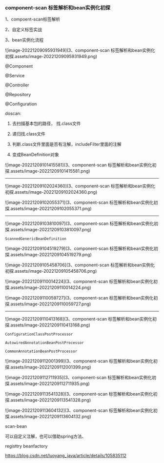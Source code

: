 ###  component-scan 标签解析和bean实例化初探



1、compoent-scan标签解析

2、自定义标签实战

3、bean实例化流程

![image-20221209095931949](3、component-scan 标签解析和bean实例化初探.assets/image-20221209095931949.png)

@Component

@Service

@Controller

@Repository

@Configuration



doscan:

1. 去扫描基本包的路径， 找.class文件

2. 递归找.class文件

3. 判断.class文件里面是否有注解，includeFilter里面的注解

4. 变成BeanDefinition对象

   

![image-20221209101415581](3、component-scan 标签解析和bean实例化初探.assets/image-20221209101415581.png)

------

![image-20221209102024360](3、component-scan 标签解析和bean实例化初探.assets/image-20221209102024360.png)

![image-20221209102055371](3、component-scan 标签解析和bean实例化初探.assets/image-20221209102055371.png)

------

![image-20221209103810097](3、component-scan 标签解析和bean实例化初探.assets/image-20221209103810097.png)

```
ScannedGenericBeanDefinition
```

![image-20221209104519279](3、component-scan 标签解析和bean实例化初探.assets/image-20221209104519279.png)

![image-20221209105458706](3、component-scan 标签解析和bean实例化初探.assets/image-20221209105458706.png)

![image-20221209110014224](3、component-scan 标签解析和bean实例化初探.assets/image-20221209110014224.png)

![image-20221209110059727](3、component-scan 标签解析和bean实例化初探.assets/image-20221209110059727.png)

------

![image-20221209110413168](3、component-scan 标签解析和bean实例化初探.assets/image-20221209110413168.png)

```
ConfigurationClassPostProcessor
```

```
AutowiredAnnotationBeanPostProcessor
```

```
CommonAnnotationBeanPostProcessor
```

![image-20221209112001399](3、component-scan 标签解析和bean实例化初探.assets/image-20221209112001399.png)

![image-20221209112711935](3、component-scan 标签解析和bean实例化初探.assets/image-20221209112711935.png)

![image-20221209113541328](3、component-scan 标签解析和bean实例化初探.assets/image-20221209113541328.png)

![image-20221209113604132](3、component-scan 标签解析和bean实例化初探.assets/image-20221209113604132.png)

scan-bean



可以自定义注解，也可以借助spring方法、



registtry  beanfactory

https://blog.csdn.net/luoyang_java/article/details/105835112
